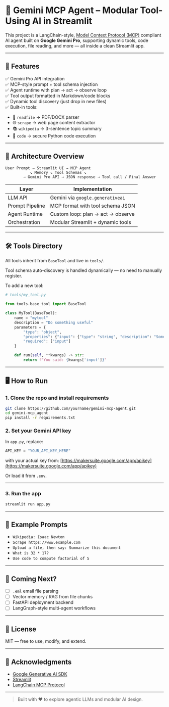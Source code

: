 # 🤖 Gemini MCP Agent – Modular Tool-Using AI in Streamlit

This project is a LangChain-style, [Model Context Protocol (MCP)](https://smith.langchain.com/hub/langchain/MCP) compliant AI agent built on **Google Gemini Pro**, supporting dynamic tools, code execution, file reading, and more — all inside a clean Streamlit app.

---

## 🚀 Features

✅ Gemini Pro API integration  
✅ MCP-style prompt + tool schema injection  
✅ Agent runtime with plan → act → observe loop  
✅ Tool output formatted in Markdown/code blocks  
✅ Dynamic tool discovery (just drop in new files)  
✅ Built-in tools:
- 📄 `readfile` → PDF/DOCX parser
- 🌐 `scrape` → web page content extractor
- 📚 `wikipedia` → 3-sentence topic summary
- 🧮 `code` → secure Python code execution

---

## 🧠 Architecture Overview

```
User Prompt → Streamlit UI → MCP Agent
           ↘︎ Memory ↘︎ Tool Schemas ↘︎
        → Gemini Pro API → JSON response → Tool call / Final Answer
```

| Layer              | Implementation                     |
|-------------------|-------------------------------------|
| LLM API           | Gemini via `google.generativeai`    |
| Prompt Pipeline   | MCP format with tool schema JSON    |
| Agent Runtime     | Custom loop: plan → act → observe   |
| Orchestration     | Modular Streamlit + dynamic tools   |

---

## 🛠️ Tools Directory

All tools inherit from `BaseTool` and live in `tools/`.

Tool schema auto-discovery is handled dynamically — no need to manually register.

To add a new tool:

```python
# tools/my_tool.py

from tools.base_tool import BaseTool

class MyTool(BaseTool):
    name = "mytool"
    description = "Do something useful"
    parameters = {
        "type": "object",
        "properties": {"input": {"type": "string", "description": "Some input"}},
        "required": ["input"]
    }

    def run(self, **kwargs) -> str:
        return f"You said: {kwargs['input']}"
```

---

## 🖥️ How to Run

### 1. Clone the repo and install requirements

```bash
git clone https://github.com/yourname/gemini-mcp-agent.git
cd gemini-mcp_agent
pip install -r requirements.txt
```

### 2. Set your Gemini API key

In `app.py`, replace:

```python
API_KEY = "YOUR_API_KEY_HERE"
```

with your actual key from: [https://makersuite.google.com/app/apikey](https://makersuite.google.com/app/apikey)

Or load it from `.env`.

---

### 3. Run the app

```bash
streamlit run app.py
```

---

## 💬 Example Prompts

- `Wikipedia: Isaac Newton`
- `Scrape https://www.example.com`
- `Upload a file, then say: Summarize this document`
- `What is 32 * 17?`
- `Use code to compute factorial of 5`

---

## 🧩 Coming Next?

- [ ] `.eml` email file parsing
- [ ] Vector memory / RAG from file chunks
- [ ] FastAPI deployment backend
- [ ] LangGraph-style multi-agent workflows

---

## 📄 License

MIT — free to use, modify, and extend.

---

## 🙌 Acknowledgments

- [Google Generative AI SDK](https://ai.google.dev/)
- [Streamlit](https://streamlit.io/)
- [LangChain MCP Protocol](https://smith.langchain.com/hub/langchain/MCP)

---

> Built with ❤️ to explore agentic LLMs and modular AI design.
